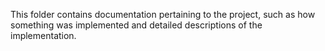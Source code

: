 This folder contains documentation pertaining to the project, such as how something was implemented and detailed descriptions of the implementation. 
